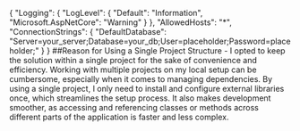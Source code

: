 {
  "Logging": {
    "LogLevel": {
      "Default": "Information",
      "Microsoft.AspNetCore": "Warning"
    }
  },
  "AllowedHosts": "*",
  "ConnectionStrings": {
    "DefaultDatabase": "Server=your_server;Database=your_db;User=placeholder;Password=placeholder;"
  }
}
##Reason for Using a Single Project Structure - I opted to keep the solution within a single project for the sake of convenience and efficiency. Working with multiple projects on my local setup can be cumbersome, especially when it comes to managing dependencies. By using a single project, I only need to install and configure external libraries once, which streamlines the setup process. It also makes development smoother, as accessing and referencing classes or methods across different parts of the application is faster and less complex.
